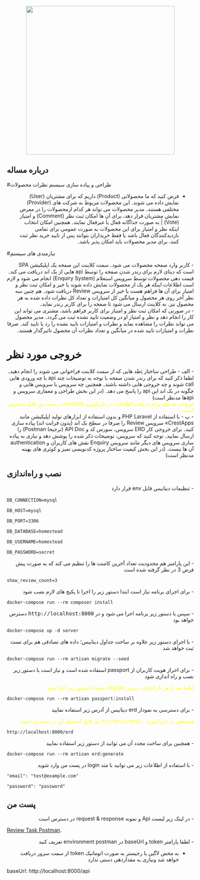 <p align="center"><a href="https://digikala.ir/" target="_blank">
<img src="https://avatars.githubusercontent.com/u/28993615?s=280&v=4" width="400"></a></p>

<p align="center">

</p>

## درباره مساله

#طراحی و پیاده سازی سیستم نظرات محصولات

<div lang="fa" dir="rtl">

- فرض کنید که ما محصولاتی ‎(Product)‏ داریم که برای مشتریان ‎(User)‏ نمایش داده می شوند۔ این محصولات مربوط به شرکت های ‎(Provider)‏ مختلفی هستند۔ مدیر محصولات می تواند هر کدام ازمحصولات را در معرض نمایش مشتریان قرار دهد، برای آن ها امکان ثبت نظر ‎(Comment)‏ و امتیاز (‎Vote)‏ | به صورت جداگانه فعال یا غیرفعال نمایند۔ همچنین امکان انتخاب اینکه نظر و امتیاز برای این محصولات به صورت عمومی برای تمامی بازدیدکنندگان فعال باشد یا فقط خریداران بتوانند پس از تایید خرید نظر ثبت کنند، برای مدیر محصولات باید امکان پذیر باشد۔

</div>

#نیازمندی های سیستم

<div lang="fa" dir="rtl">
-  کاربر وارد صفحه محصولات می شود۔ سمت کلاینت این صفحه یک اپلیکیشن ‎SPA‏ است که دیتای لازم برای رندر شدن صفحه را توسط ‎api‏ هایی از بک اند دریافت می کند۔ قیمت دهی محصولات توسط سرویس استعلام ‎(Enquiry System)‏ انجام می شود و لازم است اطلاعات اینکه هر یک از محصولات نمایش داده شوند یا خیر و امکان ثبت نظر و امتیاز برای آن ها فراهم هست یا خیر از سرویس ‎Review‏ دریافت شود۔ هم چنین سه نظر آخر روی هر محصول و میانگین کل امتیازات و تعداد کل نظرات داده شده به هر محصول نیز. به کلاینت ارسال می شود تا صفحه را برای کاربر رندر نماید۔
</div>
<div lang="fa" dir="rtl">
- در صورتی که امکان ثبت نظر و امتیاز برای کاربر فراهم باشد، مشتری می تواند این کار را انجام دهد و نظر و امتیاز او در وضعیت تایید نشده ثبت می گردد۔ مدیر محصول می تواند نظرات را مشاهده نماید و نظرات و امتیازات تایید نشده را رد یا تایید کند۔ صرفا نظرات و امتیازات تایید شده در میانگین و تعداد نظرات آن محصول تاثیرگذار هستند۔
</div>

# خروجی مورد نظر
<div lang="fa" dir="rtl">
- الف - طراحی ساختار ¡طد هایی که از سمت کلاینت فراخوانی می شوند را انجام دهید۔ لطفا ذکر کنید که
برای رندر شدن صفحه با توجه به توضیحات چند ‎api‏ با چه ورودی هایی ‎call‏ شوند و چه خروجی هایی داشته
باشند۔ همچنین چه سرویس یا سرویس هایی و چگونه در بک اند این ‎api‏ را پاسخ می دهد۔ (در این بخش
طراحی و معماری سرویس و apiها مدنظر است)
</div>

<div lang="fa" dir="rtl">
<span style="color: yellow">
خروجی مدنظر برای دریافت اطلاعات در دایرکتوری result/A در پست من قابل دسترس است
</span>
</div>


<div lang="fa" dir="rtl">
- پ - با استفاده از ‎PHP Laravel‏ و بدون استفاده از ابزارهای تولید اپلیکیشن مانند ‎«CrestApps‏ سرویس
‎Review‏ را صرفا در سطح بک اند (بدون فرانت اند) پیاده سازی کنید۔ برای خروجی کار ‎ERD‏ سرویس،
سورس کد و ‎API Doc‏ (ترجیحا ‎(Postman‏ را ارسال نمایید۔ توجه کنید که سرویس، توضیحات ذکر شده
را پوشش دهد و نیازی به پیاده سازی سرویس های دیگر مانند سرویس ‎Enquiry‏ نقش های کاربران و
‎authentication‏ آن ها نیست. (در این بخش کیفیت ساختار پروژه کدنویسی تمیز و کوئری های بهینه مدنظر
است)
</div>

##    نصب و راه‌اندازی

<div lang="fa" dir="rtl">
 - تنظیمات دیتابیس فایل env قرار دارد
</div>

‍‍‍‍‍‍‍‍‍‍‍‍‍```DB_CONNECTION=mysql```

```DB_HOST=mysql```

```DB_PORT=3306```

```DB_DATABASE=homestead```

```DB_USERNAME=homestead```

```DB_PASSWORD=secret```

<div lang="fa" dir="rtl">
 - این پارامتر هم محدودیت تعداد آخرین کامنت ها را تنظیم می کند که به صورت پیش فرض 3 در نظر گرفته شده است
</div>

```show_review_count=3```

<div lang="fa" dir="rtl">
- برای اجرای برنامه نیاز است ابتدا دستور زیر  را اجرا تا پکیج های لازم نصب شود
</div>

```docker-compose run --rm composer install```

<div lang="fa" dir="rtl">
- سپس با دستور زیر برنامه اجرا می شود و در <kbd>http://localhost:8000</kbd>  دسترس خواهد بود
</div>

```docker-compose up -d server```

<div lang="fa" dir="rtl">
- با اجرای دستور زیر علاوه بر ساخت جداول دیتابیس؛ داده های تصادفی هم برای تست ثبت خواهد شد
</div>

```docker-compose run --rm artisan migrate --seed```

<div lang="fa" dir="rtl">
- برای احراز هویت کاربران از passport استفاده شده است و نیاز است با دستور زیر نصب و راه اندازی شود

<span style="color: yellow">لطفا بعد از هر بار اجرای دستور migrate، مجددا دستور زیر اجرا شود</span>
</div>

```docker-compose run --rm artisan passport:install```

<div lang="fa" dir="rtl">
- برای دسترسی به نمودار erd دیتابیس از آدرس زیر استفاده نمایید

<span style="color: yellow">همینطور در دایرکتوری <kbd>./src/docs/erd</kbd> نیز فایل استاتیک آن در دسترس است</span>
</div>

```http://localhost:8000/erd```

<div lang="fa" dir="rtl">
- همچنین برای ساخت مجدد آن می توانید از دستور زیر استفاده نمایید
</div>

```docker-compose run --rm artisan erd:generate```

<div lang="fa" dir="rtl">
- با استفاده از اطلاعات زیر می توانید با متد login در پست من وارد شوید
</div>

```"email": "test@example.com"```

```"password": "password"```

## پست من

<div lang="fa" dir="rtl">
- در لینک زیر لیست Api و نمونه request & response در دسترس است
</div>

[Review Task Postman](https://www.getpostman.com/collections/ffba302df481b1b1be00).

<div lang="fa" dir="rtl">
- لطفا پارامتر token و baseUrl در environment postman تعریف کنید

- به محض لاگین یا رجیستر به صورت اتوماتیک token از سمت  سرور دریافت خواهد شد ونیازی به مقداردهی دستی ندارد
</div>

baseUrl: http://localhost:8000/api

